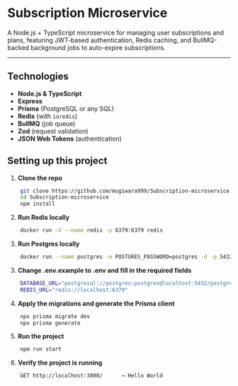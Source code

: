 # Subscription Microservice

A Node.js + TypeScript microservice for managing user subscriptions and plans, featuring JWT-based authentication, Redis caching, and BullMQ-backed background jobs to auto-expire subscriptions.

---

##  Technologies

- **Node.js & TypeScript**  
- **Express**  
- **Prisma** (PostgreSQL or any SQL)  
- **Redis** (with `ioredis`)  
- **BullMQ** (job queue)  
- **Zod** (request validation)  
- **JSON Web Tokens** (authentication)  



## Setting up this project

1. **Clone the repo**
``` bash
    git clone https://github.com/mugiwara999/Subscription-microservice.git
    cd Subscription-microservice
    npm install
```

2. **Run Redis locally**
``` bash
    docker run -d --name redis -p 6379:6379 redis
```

3. **Run Postgres locally**
``` bash
    docker run --name postgres -e POSTGRES_PASSWORD=postgres -d -p 5432:5432 postgres
```


3. **Change .env.example to .env and fill in the required fields**
``` bash
    DATABASE_URL="postgresql://postgres:postgres@localhost:5432/postgres"
    REDIS_URL="redis://localhost:6379"
```

4. **Apply the migrations and generate the Prisma client**
``` bash
    npx prisma migrate dev
    npx prisma generate
```

5. **Run the project**
``` bash
    npm run start
```

6. **Verify the project is running**
``` 
    GET http://localhost:3000/      → Hello World
```




